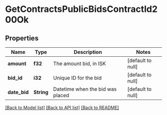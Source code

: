 # GetContractsPublicBidsContractId200Ok

## Properties
Name | Type | Description | Notes
------------ | ------------- | ------------- | -------------
**amount** | **f32** | The amount bid, in ISK | [default to null]
**bid_id** | **i32** | Unique ID for the bid | [default to null]
**date_bid** | **String** | Datetime when the bid was placed | [default to null]

[[Back to Model list]](../README.md#documentation-for-models) [[Back to API list]](../README.md#documentation-for-api-endpoints) [[Back to README]](../README.md)


